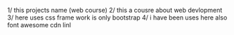 1/ this projects name (web course)
2/ this a cousre about web devlopment
3/ here uses css frame work is only bootstrap
4/ i have been uses here also font awesome cdn linl